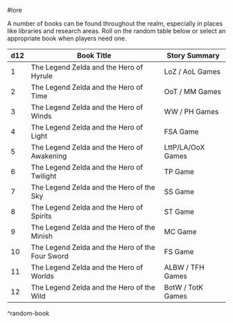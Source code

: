 #lore 

A number of books can be found throughout the realm, especially in places like libraries and research areas. Roll on the random table below or select an appropriate book when players need one.

| d12 | Book Title                                      | Story Summary     |
| --- | ----------------------------------------------- | ----------------- |
| 1   | The Legend Zelda and the Hero of Hyrule         | LoZ / AoL Games   |
| 2   | The Legend Zelda and the Hero of Time           | OoT / MM Games    |
| 3   | The Legend Zelda and the Hero of Winds          | WW / PH Games     |
| 4   | The Legend Zelda and the Hero of Light          | FSA Game          |
| 5   | The Legend Zelda and the Hero of Awakening      | LttP/LA/OoX Games |
| 6   | The Legend Zelda and the Hero of Twilight       | TP Game           |
| 7   | The Legend Zelda and the Hero of the Sky        | SS Game           |
| 8   | The Legend Zelda and the Hero of Spirits        | ST Game           |
| 9   | The Legend Zelda and the Hero of the Minish     | MC Game           |
| 10  | The Legend Zelda and the Hero of the Four Sword | FS Game           |
| 11  | The Legend Zelda and the Hero of Worlds         | ALBW / TFH Games  |
| 12  | The Legend Zelda and the Hero of the Wild       | BotW / TotK Games |
^random-book

